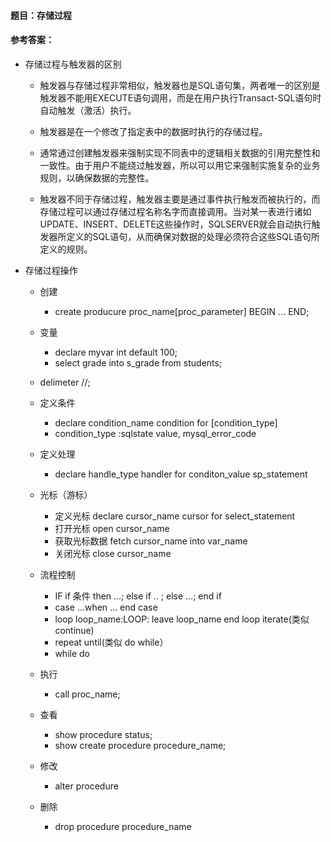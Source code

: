 #### **题目**：存储过程

#### **参考答案**：

* 存储过程与触发器的区别
   * 触发器与存储过程非常相似，触发器也是SQL语句集，两者唯一的区别是触发器不能用EXECUTE语句调用，而是在用户执行Transact-SQL语句时自动触发（激活）执行。

   * 触发器是在一个修改了指定表中的数据时执行的存储过程。

   * 通常通过创建触发器来强制实现不同表中的逻辑相关数据的引用完整性和一致性。由于用户不能绕过触发器，所以可以用它来强制实施复杂的业务规则，以确保数据的完整性。

   * 触发器不同于存储过程，触发器主要是通过事件执行触发而被执行的，而存储过程可以通过存储过程名称名字而直接调用。当对某一表进行诸如UPDATE、INSERT、DELETE这些操作时，SQLSERVER就会自动执行触发器所定义的SQL语句，从而确保对数据的处理必须符合这些SQL语句所定义的规则。

* 存储过程操作
   * 创建
      * create producure proc_name[proc_parameter]   BEGIN ... END;
      
   * 变量
      * declare myvar int default 100;
      * select grade into s_grade from students;
   * delimeter //;
   * 定义条件
      * declare condition_name condition for [condition_type]
      * condition_type :sqlstate value, mysql_error_code
   * 定义处理
      * declare handle_type handler for conditon_value sp_statement
   * 光标（游标）
      * 定义光标 declare cursor_name cursor for select_statement
      * 打开光标 open cursor_name
      * 获取光标数据  fetch cursor_name into var_name
      * 关闭光标 close cursor_name
   * 流程控制
      * IF if 条件 then ...; else if .. ; else ...; end if
      * case ...when ... end case
      * loop loop_name:LOOP: leave loop_name  end loop iterate(类似continue)
      * repeat until(类似 do while）
      * while do
   * 执行
      * call proc_name;
   * 查看
      * show procedure status;
      * show create procedure procedure_name;
   * 修改
      * alter procedure 
   * 删除
      * drop procedure procedure_name
